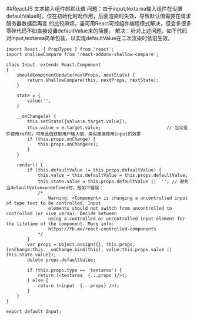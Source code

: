 ##ReactJS 文本输入组件的默认值
问题：由于input,textarea输入组件在设置defaultValue时，仅在初始化时起作用，后面渲染时失效，导致默认值需要在请求服务器数据后再变
的比较麻烦，虽可用React可控组件编程模式解决，但会多很多零碎代码不如直接设置defaultValue来的简便。
解决：针对上述问题，如下代码对input,textarea简单包装，以实现defaultValue在二次渲染时依旧生效。
	
	import React, { PropTypes } from 'react';
	import shallowCompare from 'react-addons-shallow-compare';
	
	class Input  extends React.Component
	{
	    shouldComponentUpdate(nextProps, nextState) {
	        return shallowCompare(this, nextProps, nextState);
	    }
	
	    state = {
	        value:'',
	    }
	
	    __onChange(e) {
	        this.setState({value:e.target.value});
	        this.value = e.target.value;                         // 当父组件使用ref时，可用此值获取用户输入值，类似直接使用input的效果
	        if (this.props.onChange) {
	            this.props.onChange(e);
	        }
	    }
	
	    render() {
	        if (this.defaultValue != this.props.defaultValue) {
	            this.value = this.defaultValue = this.props.defaultValue;
	            this.state.value = this.props.defaultValue ||  ''; // 避免当defaultValue=undefined时，报如下错误：
				/*
				    Warning: <Component> is changing a uncontrolled input of type text to be controlled. Input   
				    elements should not switch from uncontrolled to controlled (or vice versa). Decide between   
				    using a controlled or uncontrolled input element for the lifetime of the component. More info:   
				    https://fb.me/react-controlled-components
				*/  
	        }
	        var props = Object.assign({}, this.props, {onChange:this.__onChange.bind(this), value:this.props.value || this.state.value});
	        delete props.defaultValue;
	
	        if (this.props.type == 'textarea') {
	            return (<textarea  {...props }/>);
	        } else {
	            return (<input  {...props} />);
	        }
	    }
	}
	
	export default Input;